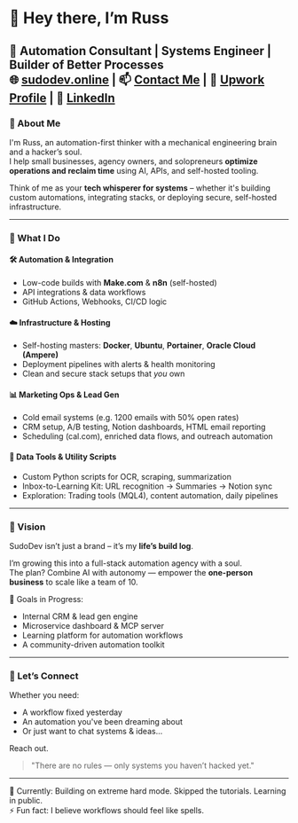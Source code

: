 # 👋 Hey there, I’m Russ

🚀 **Automation Consultant | Systems Engineer | Builder of Better Processes**  
🌐 [sudodev.online](https://sudodev.online) | 📫 [Contact Me](mailto:your@email.com) | 💼 [Upwork Profile](https://www.upwork.com/freelancers/~01a2b3c4d5e6f7g8h9](https://www.upwork.com/freelancers/~01be4c72fda75527b3?viewMode=1)) | 🔗 [LinkedIn](https://www.linkedin.com/in/russel-van-niekerk-a3321423/)
---

### 🧠 About Me

I'm Russ, an automation-first thinker with a mechanical engineering brain and a hacker’s soul.  
I help small businesses, agency owners, and solopreneurs **optimize operations and reclaim time** using AI, APIs, and self-hosted tooling.

Think of me as your **tech whisperer for systems** – whether it's building custom automations, integrating stacks, or deploying secure, self-hosted infrastructure.

---

### 🔧 What I Do

#### 🛠️ Automation & Integration
- Low-code builds with **Make.com** & **n8n** (self-hosted)
- API integrations & data workflows
- GitHub Actions, Webhooks, CI/CD logic

#### ☁️ Infrastructure & Hosting
- Self-hosting masters: **Docker**, **Ubuntu**, **Portainer**, **Oracle Cloud (Ampere)**
- Deployment pipelines with alerts & health monitoring
- Clean and secure stack setups that *you* own

#### 📊 Marketing Ops & Lead Gen
- Cold email systems (e.g. 1200 emails with 50% open rates)
- CRM setup, A/B testing, Notion dashboards, HTML email reporting
- Scheduling (cal.com), enriched data flows, and outreach automation

#### 🧪 Data Tools & Utility Scripts
- Custom Python scripts for OCR, scraping, summarization
- Inbox-to-Learning Kit: URL recognition → Summaries → Notion sync
- Exploration: Trading tools (MQL4), content automation, daily pipelines

---

### 🧭 Vision

SudoDev isn’t just a brand – it’s my **life’s build log**.

I’m growing this into a full-stack automation agency with a soul.  
The plan? Combine AI with autonomy — empower the **one-person business** to scale like a team of 10.

🎯 Goals in Progress:
- Internal CRM & lead gen engine  
- Microservice dashboard & MCP server  
- Learning platform for automation workflows  
- A community-driven automation toolkit  

---

### 💬 Let’s Connect

Whether you need:
- A workflow fixed yesterday
- An automation you've been dreaming about
- Or just want to chat systems & ideas...

Reach out.

> "There are no rules — only systems you haven’t hacked yet."

---
👀 Currently: Building on extreme hard mode. Skipped the tutorials. Learning in public.  
⚡ Fun fact: I believe workflows should feel like spells.

